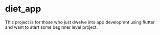 # diet_app

This project is for those who just dwelve into app developmnt using flutter  and want to start some beginner level project. 
 
